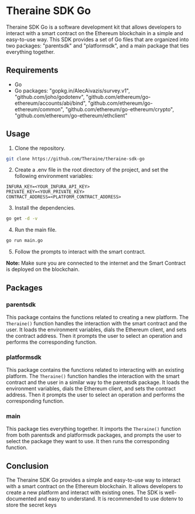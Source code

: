 # Theraine SDK Go
Theraine SDK Go is a software development kit that allows developers to interact with a smart contract on the Ethereum blockchain in a simple and easy-to-use way. This SDK provides a set of Go files that are organized into two packages: "parentsdk" and "platformsdk", and a main package that ties everything together.

## Requirements
- Go
- Go packages: "gopkg.in/AlecAivazis/survey.v1", "github.com/joho/godotenv", "github.com/ethereum/go-ethereum/accounts/abi/bind", "github.com/ethereum/go-ethereum/common", "github.com/ethereum/go-ethereum/crypto", "github.com/ethereum/go-ethereum/ethclient"

## Usage
1. Clone the repository.
```bash
git clone https://github.com/Theraine/theraine-sdk-go
```

2. Create a .env file in the root directory of the project, and set the following environment variables:

```
INFURA_KEY=<YOUR_INFURA_API_KEY>
PRIVATE_KEY=<YOUR_PRIVATE_KEY>
CONTRACT_ADDRESS=<PLATFORM_CONTRACT_ADDRESS>
```

3. Install the dependencies.
```bash
go get -d -v
```

4. Run the main file.
```bash
go run main.go
```

5. Follow the prompts to interact with the smart contract.

**Note:** Make sure you are connected to the internet and the Smart Contract is deployed on the blockchain.

## Packages

### parentsdk

This package contains the functions related to creating a new platform. The `Theraine()` function handles the interaction with the smart contract and the user. It loads the environment variables, dials the Ethereum client, and sets the contract address. Then it prompts the user to select an operation and performs the corresponding function.

### platformsdk

This package contains the functions related to interacting with an existing platform. The `Theraine()` function handles the interaction with the smart contract and the user in a similar way to the parentsdk package. It loads the environment variables, dials the Ethereum client, and sets the contract address. Then it prompts the user to select an operation and performs the corresponding function.

### main

This package ties everything together. It imports the `Theraine()` function from both parentsdk and platformsdk packages, and prompts the user to select the package they want to use. It then runs the corresponding function.

## Conclusion

The Theraine SDK Go provides a simple and easy-to-use way to interact with a smart contract on the Ethereum blockchain. It allows developers to create a new platform and interact with existing ones. The SDK is well-documented and easy to understand. It is recommended to use dotenv to store the secret keys
